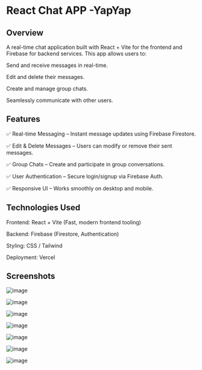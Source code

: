 # React Chat APP -YapYap


## Overview
A real-time chat application built with React + Vite for the frontend and Firebase for backend services. This app allows users to:

Send and receive messages in real-time.

Edit and delete their messages.

Create and manage group chats.

Seamlessly communicate with other users.

## Features

✅ Real-time Messaging – Instant message updates using Firebase Firestore.


✅ Edit & Delete Messages – Users can modify or remove their sent messages.


✅ Group Chats – Create and participate in group conversations.


✅ User Authentication – Secure login/signup via Firebase Auth.


✅ Responsive UI – Works smoothly on desktop and mobile.

## Technologies Used
Frontend: React + Vite (Fast, modern frontend tooling)

Backend: Firebase (Firestore, Authentication)

Styling: CSS / Tailwind 

Deployment: Vercel

## Screenshots
![image](https://github.com/user-attachments/assets/71a8dca0-82c7-4dfb-a67f-610340f7b278)

![image](https://github.com/user-attachments/assets/2e57bf4a-f009-4750-bc60-268c2c99adb8)

![image](https://github.com/user-attachments/assets/78514411-5b21-40f4-b93c-4b79cbcabc42)


![image](https://github.com/user-attachments/assets/b525ad61-53b4-4763-a99b-5e3de5e9c61b)

![image](https://github.com/user-attachments/assets/114bc035-d067-4e29-bf11-31f5c6a7aa59)

![image](https://github.com/user-attachments/assets/946fd30b-f074-41b0-b462-56bc3090dbaf)


![image](https://github.com/user-attachments/assets/b5083a66-568b-4490-8d0a-69d52269b8a6)








